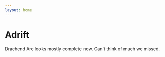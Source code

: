 ```yaml
---
layout: home
---
```

# Adrift

Drachend Arc looks mostly complete now. Can't think of much we missed.
